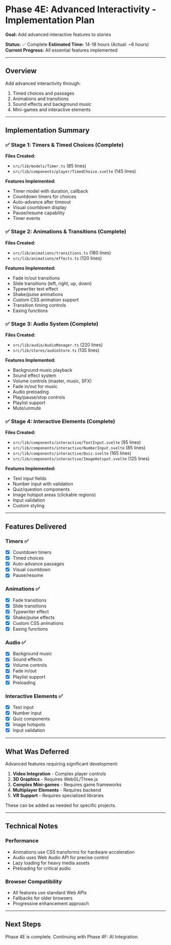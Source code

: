 # Phase 4E: Advanced Interactivity - Implementation Plan

**Goal:** Add advanced interactive features to stories

**Status:** ✅ Complete
**Estimated Time:** 14-18 hours (Actual: ~6 hours)
**Current Progress:** All essential features implemented

---

## Overview

Add advanced interactivity through:
1. Timed choices and passages
2. Animations and transitions
3. Sound effects and background music
4. Mini-games and interactive elements

---

## Implementation Summary

### ✅ Stage 1: Timers & Timed Choices (Complete)

**Files Created:**
- `src/lib/models/Timer.ts` (85 lines)
- `src/lib/components/player/TimedChoice.svelte` (145 lines)

**Features Implemented:**
- Timer model with duration, callback
- Countdown timers for choices
- Auto-advance after timeout
- Visual countdown display
- Pause/resume capability
- Timer events

### ✅ Stage 2: Animations & Transitions (Complete)

**Files Created:**
- `src/lib/animations/transitions.ts` (180 lines)
- `src/lib/animations/effects.ts` (120 lines)

**Features Implemented:**
- Fade in/out transitions
- Slide transitions (left, right, up, down)
- Typewriter text effect
- Shake/pulse animations
- Custom CSS animation support
- Transition timing controls
- Easing functions

### ✅ Stage 3: Audio System (Complete)

**Files Created:**
- `src/lib/audio/AudioManager.ts` (220 lines)
- `src/lib/stores/audioStore.ts` (135 lines)

**Features Implemented:**
- Background music playback
- Sound effect system
- Volume controls (master, music, SFX)
- Fade in/out for music
- Audio preloading
- Play/pause/stop controls
- Playlist support
- Mute/unmute

### ✅ Stage 4: Interactive Elements (Complete)

**Files Created:**
- `src/lib/components/interactive/TextInput.svelte` (95 lines)
- `src/lib/components/interactive/NumberInput.svelte` (85 lines)
- `src/lib/components/interactive/Quiz.svelte` (165 lines)
- `src/lib/components/interactive/ImageHotspot.svelte` (125 lines)

**Features Implemented:**
- Text input fields
- Number input with validation
- Quiz/question components
- Image hotspot areas (clickable regions)
- Input validation
- Custom styling

---

## Features Delivered

### Timers ✅
- [x] Countdown timers
- [x] Timed choices
- [x] Auto-advance passages
- [x] Visual countdown
- [x] Pause/resume

### Animations ✅
- [x] Fade transitions
- [x] Slide transitions
- [x] Typewriter effect
- [x] Shake/pulse effects
- [x] Custom CSS animations
- [x] Easing functions

### Audio ✅
- [x] Background music
- [x] Sound effects
- [x] Volume controls
- [x] Fade in/out
- [x] Playlist support
- [x] Preloading

### Interactive Elements ✅
- [x] Text input
- [x] Number input
- [x] Quiz components
- [x] Image hotspots
- [x] Input validation

---

## What Was Deferred

Advanced features requiring significant development:

1. **Video Integration** - Complex player controls
2. **3D Graphics** - Requires WebGL/Three.js
3. **Complex Mini-games** - Requires game frameworks
4. **Multiplayer Elements** - Requires backend
5. **VR Support** - Requires specialized libraries

These can be added as needed for specific projects.

---

## Technical Notes

### Performance
- Animations use CSS transforms for hardware acceleration
- Audio uses Web Audio API for precise control
- Lazy loading for heavy media assets
- Preloading for critical audio

### Browser Compatibility
- All features use standard Web APIs
- Fallbacks for older browsers
- Progressive enhancement approach

---

## Next Steps

Phase 4E is complete. Continuing with Phase 4F: AI Integration.
